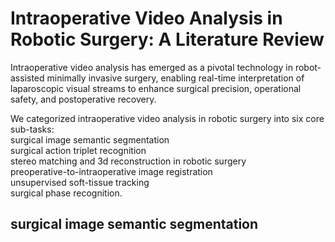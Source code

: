 # Intraoperative Video Analysis in Robotic Surgery: A Literature Review 

Intraoperative video analysis has emerged as a pivotal technology in robot-assisted minimally invasive surgery, enabling real-time interpretation of laparoscopic visual streams to enhance surgical precision, operational safety, and postoperative recovery. 

We categorized intraoperative video analysis in robotic surgery into six core sub-tasks:  
surgical image semantic segmentation  
surgical action triplet recognition  
stereo matching and 3d reconstruction in robotic surgery  
preoperative-to-intraoperative image registration  
unsupervised soft-tissue tracking  
surgical phase recognition.



## surgical image semantic segmentation  

